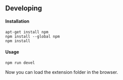 ## Developing

#### Installation

```
apt-get install npm
npm install --global npm
npm install
```

#### Usage

```
npm run devel
```

Now you can load the extension folder in the browser.
